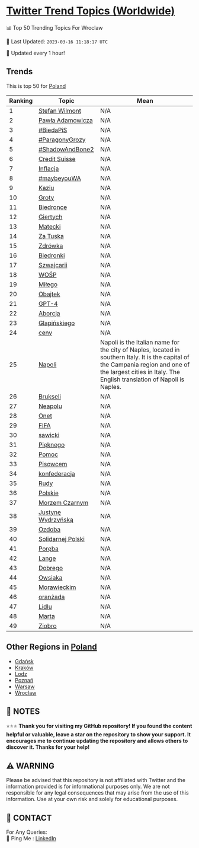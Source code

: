 [Twitter Trend Topics (Worldwide)](https://github.com/ErcinDedeoglu/Twitter-Trend-Topics)
==========


📊 Top 50 Trending Topics For Wroclaw

📆 Last Updated: `2023-03-16 11:18:17 UTC`

🔧 Updated every 1 hour!


## Trends

This is top 50 for [Poland](</Poland>)

| Ranking | Topic | Mean |
| ------- | ------------ | ------------ |
| 1 | [Stefan Wilmont](http://twitter.com/search?q=Stefan+Wilmont) | N/A |
| 2 | [Pawła Adamowicza](http://twitter.com/search?q=Paw%c5%82a+Adamowicza) | N/A |
| 3 | [#BiedaPiS](http://twitter.com/search?q=%23BiedaPiS) | N/A |
| 4 | [#ParagonyGrozy](http://twitter.com/search?q=%23ParagonyGrozy) | N/A |
| 5 | [#ShadowAndBone2](http://twitter.com/search?q=%23ShadowAndBone2) | N/A |
| 6 | [Credit Suisse](http://twitter.com/search?q=Credit+Suisse) | N/A |
| 7 | [Inflacja](http://twitter.com/search?q=Inflacja) | N/A |
| 8 | [#maybeyouWA](http://twitter.com/search?q=%23maybeyouWA) | N/A |
| 9 | [Kaziu](http://twitter.com/search?q=Kaziu) | N/A |
| 10 | [Groty](http://twitter.com/search?q=Groty) | N/A |
| 11 | [Biedronce](http://twitter.com/search?q=Biedronce) | N/A |
| 12 | [Giertych](http://twitter.com/search?q=Giertych) | N/A |
| 13 | [Matecki](http://twitter.com/search?q=Matecki) | N/A |
| 14 | [Za Tuska](http://twitter.com/search?q=Za+Tuska) | N/A |
| 15 | [Zdrówka](http://twitter.com/search?q=Zdr%c3%b3wka) | N/A |
| 16 | [Biedronki](http://twitter.com/search?q=Biedronki) | N/A |
| 17 | [Szwajcarii](http://twitter.com/search?q=Szwajcarii) | N/A |
| 18 | [WOŚP](http://twitter.com/search?q=WO%c5%9aP) | N/A |
| 19 | [Miłego](http://twitter.com/search?q=Mi%c5%82ego) | N/A |
| 20 | [Obajtek](http://twitter.com/search?q=Obajtek) | N/A |
| 21 | [GPT-4](http://twitter.com/search?q=GPT-4) | N/A |
| 22 | [Aborcja](http://twitter.com/search?q=Aborcja) | N/A |
| 23 | [Glapińskiego](http://twitter.com/search?q=Glapi%c5%84skiego) | N/A |
| 24 | [ceny](http://twitter.com/search?q=ceny) | N/A |
| 25 | [Napoli](http://twitter.com/search?q=Napoli) | Napoli is the Italian name for the city of Naples, located in southern Italy. It is the capital of the Campania region and one of the largest cities in Italy. The English translation of Napoli is Naples. |
| 26 | [Brukseli](http://twitter.com/search?q=Brukseli) | N/A |
| 27 | [Neapolu](http://twitter.com/search?q=Neapolu) | N/A |
| 28 | [Onet](http://twitter.com/search?q=Onet) | N/A |
| 29 | [FIFA](http://twitter.com/search?q=FIFA) | N/A |
| 30 | [sawicki](http://twitter.com/search?q=sawicki) | N/A |
| 31 | [Pięknego](http://twitter.com/search?q=Pi%c4%99knego) | N/A |
| 32 | [Pomoc](http://twitter.com/search?q=Pomoc) | N/A |
| 33 | [Pisowcem](http://twitter.com/search?q=Pisowcem) | N/A |
| 34 | [konfederacja](http://twitter.com/search?q=konfederacja) | N/A |
| 35 | [Rudy](http://twitter.com/search?q=Rudy) | N/A |
| 36 | [Polskie](http://twitter.com/search?q=Polskie) | N/A |
| 37 | [Morzem Czarnym](http://twitter.com/search?q=Morzem+Czarnym) | N/A |
| 38 | [Justynę Wydrzyńską](http://twitter.com/search?q=Justyn%c4%99+Wydrzy%c5%84sk%c4%85) | N/A |
| 39 | [Ozdoba](http://twitter.com/search?q=Ozdoba) | N/A |
| 40 | [Solidarnej Polski](http://twitter.com/search?q=Solidarnej+Polski) | N/A |
| 41 | [Poręba](http://twitter.com/search?q=Por%c4%99ba) | N/A |
| 42 | [Lange](http://twitter.com/search?q=Lange) | N/A |
| 43 | [Dobrego](http://twitter.com/search?q=Dobrego) | N/A |
| 44 | [Owsiaka](http://twitter.com/search?q=Owsiaka) | N/A |
| 45 | [Morawieckim](http://twitter.com/search?q=Morawieckim) | N/A |
| 46 | [oranżada](http://twitter.com/search?q=oran%c5%bcada) | N/A |
| 47 | [Lidlu](http://twitter.com/search?q=Lidlu) | N/A |
| 48 | [Marta](http://twitter.com/search?q=Marta) | N/A |
| 49 | [Ziobro](http://twitter.com/search?q=Ziobro) | N/A |



## Other Regions in [Poland](</Poland>)

* [Gdańsk](</Poland/Gdańsk.md>)
* [Kraków](</Poland/Kraków.md>)
* [Lodz](</Poland/Lodz.md>)
* [Poznań](</Poland/Poznań.md>)
* [Warsaw](</Poland/Warsaw.md>)
* [Wroclaw](</Poland/Wroclaw.md>)



## 📝 NOTES

⭐⭐⭐ **Thank you for visiting my GitHub repository! If you found the content helpful or valuable, leave a star on the repository to show your support. It encourages me to continue updating the repository and allows others to discover it. Thanks for your help!**


## ⚠️ WARNING

Please be advised that this repository is not affiliated with Twitter and the information provided is for informational purposes only. We are not responsible for any legal consequences that may arise from the use of this information. Use at your own risk and solely for educational purposes.


## 📨 CONTACT

 For Any Queries:  
            🏓 Ping Me : [LinkedIn](https://www.linkedin.com/in/ercindedeoglu/)
